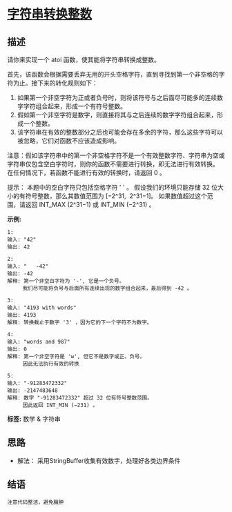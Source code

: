 # [ 字符串转换整数 ][title]

## 描述
请你来实现一个 atoi 函数，使其能将字符串转换成整数。

首先，该函数会根据需要丢弃无用的开头空格字符，直到寻找到第一个非空格的字符为止。接下来的转化规则如下：
  1. 如果第一个非空字符为正或者负号时，则将该符号与之后面尽可能多的连续数字字符组合起来，形成一个有符号整数。
  2. 假如第一个非空字符是数字，则直接将其与之后连续的数字字符组合起来，形成一个整数。
  3. 该字符串在有效的整数部分之后也可能会存在多余的字符，那么这些字符可以被忽略，它们对函数不应该造成影响。

注意：假如该字符串中的第一个非空格字符不是一个有效整数字符、字符串为空或字符串仅包含空白字符时，则你的函数不需要进行转换，即无法进行有效转换。
     在任何情况下，若函数不能进行有效的转换时，请返回 0 。

提示：
  本题中的空白字符只包括空格字符 ' ' 。
  假设我们的环境只能存储 32 位大小的有符号整数，那么其数值范围为 [−2^31,  2^31−1]。
  如果数值超过这个范围，请返回 INT_MAX (2^31−1) 或 INT_MIN (−2^31) 。

**示例:**
```
1:
输入: "42"
输出: 42

2:
输入: "   -42"
输出: -42
解释: 第一个非空白字符为 '-', 它是一个负号。
     我们尽可能将负号与后面所有连续出现的数字组合起来，最后得到 -42 。

3:
输入: "4193 with words"
输出: 4193
解释: 转换截止于数字 '3' ，因为它的下一个字符不为数字。

4:
输入: "words and 987"
输出: 0
解释: 第一个非空字符是 'w', 但它不是数字或正、负号。
     因此无法执行有效的转换

5:
输入: "-91283472332"
输出: -2147483648
解释: 数字 "-91283472332" 超过 32 位有符号整数范围。 
     因此返回 INT_MIN (−231) 。

```


**标签:** 数学 & 字符串


## 思路
+ 解法： 
  采用StringBuffer收集有效数字，处理好各类边界条件  
  
  
## 结语
    注意代码整洁，避免臃肿
  
  
[title]: https://leetcode-cn.com/problems/string-to-integer-atoi/
